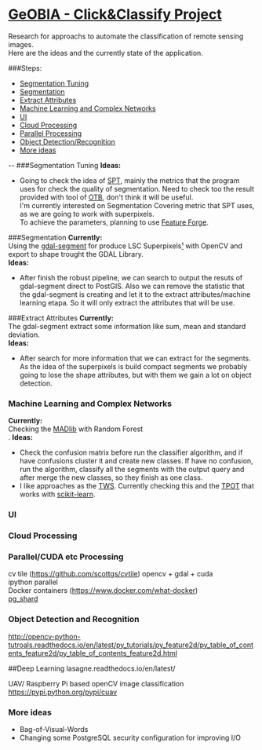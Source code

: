 # [GeOBIA - Click&Classify Project](https://github.com/geosynergy/geobia)
Research for approachs to automate the classification of remote sensing images. </br>
Here are the ideas and the currently state of the application.

###Steps:
* [Segmentation Tuning](#segmentation-tuning)
* [Segmentation](#segmentation)
* [Extract Attributes](#extract-attributes)
* [Machine Learning and Complex Networks](#machine-learning-and-complex-networks)
* [UI](#ui)
* [Cloud Processing](#cloud-processing)
* [Parallel Processing](#parallel-processing)
* [Object Detection/Recognition](#object-detection-and-recognition)
* [More ideas](#more-ideas)

--
###Segmentation Tuning
**Ideas:**</br>
- Going to check the idea of [SPT](http://www.lvc.ele.puc-rio.br/wp/?p=1403), mainly the metrics that the program uses for check the quality of segmentation. Need to check too the result provided with tool of [OTB](https://www.orfeo-toolbox.org/), don't think it will be useful. </br>
I'm currently interested on Segmentation Covering metric that SPT uses, as we are going to work with superpixels.</br>
To achieve the parameters, planning to use [Feature Forge](https://github.com/machinalis/featureforge).

###Segmentation
**Currently:**</br>
Using the [gdal-segment](https://github.com/cbalint13/gdal-segment) for produce LSC Superpixels[¹](http://www.cv-foundation.org/openaccess/content_cvpr_2015/papers/Li_Superpixel_Segmentation_Using_2015_CVPR_paper.pdf) with OpenCV and export to shape trought the GDAL Library.</br>
**Ideas:**</br>
- After finish the robust pipeline, we can search to output the resuts of gdal-segment direct to PostGIS. Also we can remove the statistic that the gdal-segment is creating and let it to the extract attributes/machine learning etapa. So it will only extract the attributes that will be use.

###Extract Attributes
**Currently:**</br>
The gdal-segment extract some information like sum, mean and standard deviation.</br>
**Ideas:**</br>
- After search for more information that we can extract for the segments. As the idea of the superpixels is build compact segments we probably going to lose the shape attributes, but with them we gain a lot on object detection. 

### Machine Learning and Complex Networks
**Currently:**</br>
Checking the [MADlib](http://madlib.incubator.apache.org/) with Random Forest</br>.
**Ideas:**</br>
- Check the confusion matrix before run the classifier algorithm, and if have confusions cluster it and create new classes. If have no confusion, run the algorithm, classify all the segments with the output query and after merge the new classes, so they finish as one class.
- I like approaches as the [TWS](http://imagej.net/Trainable_Weka_Segmentation). Currently checking this and the [TPOT](https://github.com/rhiever/tpot) that works with [scikit-learn](http://scikit-learn.org/stable/).

### UI

### Cloud Processing

### Parallel/CUDA etc Processing

cv tile (https://github.com/scottgs/cvtile)  opencv + gdal + cuda</br>
ipython parallel</br>
Docker containers (https://www.docker.com/what-docker)</br>
[pg_shard](https://www.citusdata.com/citus-products/pg-shard/pg-shard-quick-start-guide)

### Object Detection and Recognition
http://opencv-python-tutroals.readthedocs.io/en/latest/py_tutorials/py_feature2d/py_table_of_contents_feature2d/py_table_of_contents_feature2d.html

##Deep Learning
lasagne.readthedocs.io/en/latest/

UAV/ Raspberry Pi based openCV image classification
https://pypi.python.org/pypi/cuav
### More ideas
- Bag-of-Visual-Words
- Changing some PostgreSQL security configuration for improving I/O
